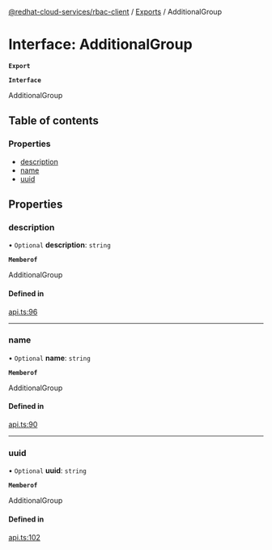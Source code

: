 [@redhat-cloud-services/rbac-client](../README.md) / [Exports](../modules.md) / AdditionalGroup

# Interface: AdditionalGroup

**`Export`**

**`Interface`**

AdditionalGroup

## Table of contents

### Properties

- [description](AdditionalGroup.md#description)
- [name](AdditionalGroup.md#name)
- [uuid](AdditionalGroup.md#uuid)

## Properties

### description

• `Optional` **description**: `string`

**`Memberof`**

AdditionalGroup

#### Defined in

[api.ts:96](https://github.com/mkholjuraev/javascript-clients/blob/master/packages/rbac/api.ts#L96)

___

### name

• `Optional` **name**: `string`

**`Memberof`**

AdditionalGroup

#### Defined in

[api.ts:90](https://github.com/mkholjuraev/javascript-clients/blob/master/packages/rbac/api.ts#L90)

___

### uuid

• `Optional` **uuid**: `string`

**`Memberof`**

AdditionalGroup

#### Defined in

[api.ts:102](https://github.com/mkholjuraev/javascript-clients/blob/master/packages/rbac/api.ts#L102)
